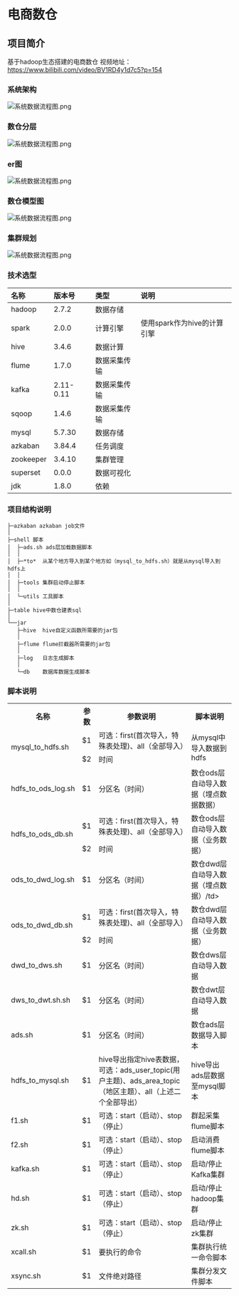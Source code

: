 # 电商数仓
## 项目简介
基于hadoop生态搭建的电商数仓
视频地址：https://www.bilibili.com/video/BV1RD4y1d7c5?p=154
### 系统架构
![系统数据流程图.png](https://i.loli.net/2021/03/28/btAez5m6dqLFfVT.png)

### 数仓分层
![系统数据流程图.png](https://i.loli.net/2021/03/28/GRvoAwJOXqdhCKr.png)

### er图
![系统数据流程图.png](https://i.loli.net/2021/03/28/FHaz9Zp4IygWsYT.png)

### 数仓模型图
![系统数据流程图.png](https://i.loli.net/2021/03/28/N6METLo1AewfW7k.png)

### 集群规划
![系统数据流程图.png](https://i.loli.net/2021/03/28/Wj7eHBZV6N4Sakx.png)

### 技术选型

| 名称 | 版本号 | 类型 | 说明 |
| :--- | :--- | :--- | :--- |
| hadoop | 2.7.2 | 数据存储 |  |
| spark | 2.0.0 | 计算引擎 | 使用spark作为hive的计算引擎 |
| hive | 3.4.6 | 数据计算 |  |
| flume | 1.7.0 | 数据采集传输 |  |
| kafka | 2.11-0.11 | 数据采集传输 |  |
| sqoop| 1.4.6 | 数据采集传输 |  |
| mysql| 5.7.30 | 数据存储 |  |
| azkaban| 3.84.4 | 任务调度 |  |
| zookeeper|3.4.10 | 集群管理 | |
| superset| 0.0.0 | 数据可视化 | |
| jdk | 1.8.0 | 依赖 |  |

### 项目结构说明
```
├─azkaban azkaban job文件 
│
├─shell 脚本
│  ├─ads.sh ads层加载数据脚本
│  │      
│  ├─*to*  从某个地方导入到某个地方如（mysql_to_hdfs.sh）就是从mysql导入到hdfs上
│  │     
│  ├─tools 集群启动停止脚本
│  │      
│  └─utils 工具脚本
│
├─table hive中数仓建表sql             
│      
└──jar 
   ├─hive  hive自定义函数所需要的jar包
   │      
   ├─flume flume拦截器所需要的jar包
   │     
   ├─log   日志生成脚本
   │      
   └─db    数据库数据生成脚本
```
          
### 脚本说明

<table>
  <tr>
    <th>名称</th>
    <th>参数</th>
    <th>参数说明</th>
    <th>脚本说明</th>
  </tr>


  <tr>
    <td rowspan="2">mysql_to_hdfs.sh</td>
    <td>$1</td>
    <td>可选：first(首次导入，特殊表处理)、all（全部导入）</td>
    <td rowspan="2">从mysql中导入数据到hdfs</td>
  </tr>
  <tr>
    <td>$2</td>
    <td>时间</td>
  </tr>
  
   <tr>
    <td>hdfs_to_ods_log.sh</td>
    <td>$1</td>
    <td>分区名（时间）</td>
    <td>数仓ods层自动导入数据（埋点数据数据）</td>
  </tr>
  
  <tr>
    <td rowspan="2">hdfs_to_ods_db.sh</td>
    <td>$1</td>
    <td>可选：first(首次导入，特殊表处理)、all（全部导入）</td>
    <td rowspan="2">数仓ods层自动导入数据（业务数据）</td>
  </tr>
  <tr>
    <td>$2</td>
    <td>时间</td>
  </tr>
   
  <tr>
    <td>ods_to_dwd_log.sh</td>
    <td>$1</td>
    <td>分区名（时间）</td>
    <td>数仓dwd层自动导入数据（埋点数据）/td>
  </tr>
  
  
 <tr>
    <td rowspan="2">ods_to_dwd_db.sh</td>
    <td>$1</td>
    <td>可选：first(首次导入，特殊表处理)、all（全部导入）</td>
    <td rowspan="2">数仓dwd层自动导入数据（业务数据）</td>
  </tr>
  <tr>
    <td>$2</td>
    <td>时间</td>
  </tr>

  
   <tr>
    <td>dwd_to_dws.sh</td>
    <td>$1</td>
    <td>分区名（时间）</td>
    <td>数仓dws层自动导入数据</td>
  </tr>
  
   <tr>
    <td>dws_to_dwt.sh.sh</td>
    <td>$1</td>
    <td>分区名（时间）</td>
    <td>数仓dwt层自动导入数据</td>
  </tr>
  
  <tr>
    <td>ads.sh</td>
    <td>$1</td>
    <td>分区名（时间）</td>
    <td>数仓ads层数据导入脚本</td>
  </tr>
  
  
   <tr>
    <td>hdfs_to_mysql.sh</td>
    <td>$1</td>
    <td>hive导出指定hive表数据，可选：ads_user_topic(用户主题)、ads_area_topic（地区主题）、all（上述二个全部导出）</td>
    <td>hive导出ads层数据至mysql脚本</td>
  </tr>
  <tr>
    <td>f1.sh</td>
    <td>$1</td>
    <td>可选：start（启动）、stop（停止）</td>
    <td>群起采集flume脚本</td>
  </tr>
           <tr>
    <td>f2.sh</td>
    <td>$1</td>
    <td>可选：start（启动）、stop（停止）</td>
    <td>启动消费flume脚本</td>
  </tr>
  <tr>
    <td>kafka.sh</td>
    <td>$1</td>
    <td>可选：start（启动）、stop（停止）</td>
    <td>启动/停止Kafka集群</td>
  </tr>
  <tr>
    <td>hd.sh</td>
    <td>$1</td>
    <td>可选：start（启动）、stop（停止）</td>
    <td>启动/停止hadoop集群</td>
  </tr>
    <tr>
    <td>zk.sh</td>
    <td>$1</td>
    <td>可选：start（启动）、stop（停止）</td>
    <td>启动/停止zk集群</td>
  </tr>
   <tr>
    <td>xcall.sh</td>
    <td>$1</td>
    <td>要执行的命令</td>
    <td>集群执行统一命令脚本</td>
  </tr>
   <tr>
    <td>xsync.sh</td>
    <td>$1</td>
    <td>文件绝对路径</td>
    <td>集群分发文件脚本</td>
  </tr>
  
</table>
